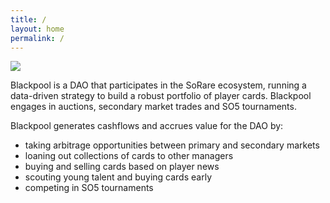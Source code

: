 ```yaml
---
title: /
layout: home
permalink: /
---
```


<img src="{{site.baseurl}}/assets/blackpool.svg" max-width="100">

Blackpool is a DAO that participates in the SoRare ecosystem, running a data-driven strategy to build a robust portfolio of player cards. Blackpool engages in auctions, secondary market trades and SO5 tournaments.

Blackpool generates cashflows and accrues value for the DAO by:

- taking arbitrage opportunities between primary and secondary markets
- loaning out collections of cards to other managers
- buying and selling cards based on player news
- scouting young talent and buying cards early
- competing in SO5 tournaments
